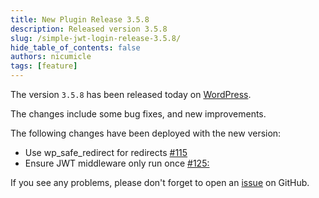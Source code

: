 ```yaml
---
title: New Plugin Release 3.5.8
description: Released version 3.5.8
slug: /simple-jwt-login-release-3.5.8/
hide_table_of_contents: false
authors: nicumicle
tags: [feature]
---
```


The version `3.5.8` has been released today on [WordPress](https://wordpress.org/plugins/simple-jwt-login).

The changes include some bug fixes, and new improvements.
<!--truncate-->

The following changes have been deployed with the new version:
- Use wp_safe_redirect for redirects [#115](https://github.com/nicumicle/simple-jwt-login/issues/115)
- Ensure JWT middleware only run once [#125:](https://github.com/nicumicle/simple-jwt-login/issues/125)


If you see any problems, please don't forget to open an [issue](https://github.com/nicumicle/simple-jwt-login/issues) on GitHub. 




